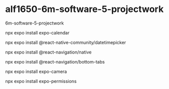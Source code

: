 # alf1650-6m-software-5-projectwork
6m-software-5-projectwork

npx expo install expo-calendar

npx expo install @react-native-community/datetimepicker

npx expo install @react-navigation/native

npx expo install @react-navigation/bottom-tabs

npx expo install expo-camera    

npx expo install expo-permissions   
